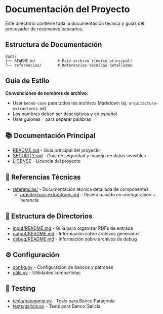 # Documentación del Proyecto

Este directorio contiene toda la documentación técnica y guías del procesador de resúmenes bancarios.

## Estructura de Documentación

```
docs/
├── README.md          # Este archivo (índice principal)
└── referencias/       # Referencias técnicas detalladas
```

## Guía de Estilo

**Convenciones de nombres de archivo:**
- Usar `kebab-case` para todos los archivos Markdown (ej: `arquitectura-extractores.md`)
- Los nombres deben ser descriptivos y en español
- Usar guiones `-` para separar palabras

## 📚 Documentación Principal

- [README.md](../README.md) - Guía principal del proyecto
- [SECURITY.md](../SECURITY.md) - Guía de seguridad y manejo de datos sensibles
- [LICENSE](../LICENSE) - Licencia del proyecto

## 📖 Referencias Técnicas

- [referencias/](referencias/) - Documentación técnica detallada de componentes
  - [arquitectura-extractores.md](referencias/arquitectura-extractores.md) - Diseño basado en configuración + herencia

## 📂 Estructura de Directorios

- [input/README.md](../input/README.md) - Guía para organizar PDFs de entrada
- [output/README.md](../output/README.md) - Información sobre archivos generados
- [debug/README.md](../debug/README.md) - Información sobre archivos de debug

## ⚙️ Configuración

- [config.py](../config.py) - Configuración de bancos y patrones
- [utils.py](../utils.py) - Utilidades compartidas

## 🧪 Testing

- [tests/patagonia.py](../tests/patagonia.py) - Tests para Banco Patagonia
- [tests/galicia.py](../tests/galicia.py) - Tests para Banco Galicia
